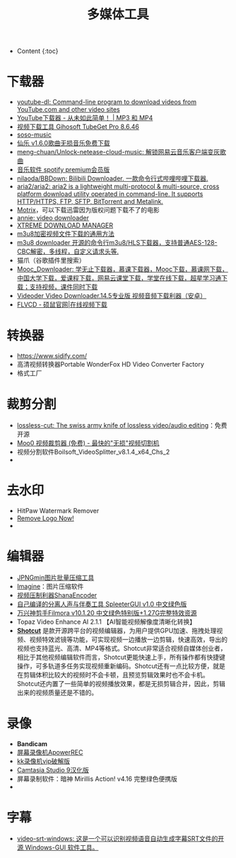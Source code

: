﻿---
layout:		post
category:	"soft"
title:		"多媒体工具"
tags:		[video]
---
- Content
{:toc}


# 下载器

- [youtube-dl: Command-line program to download videos from YouTube.com and other video sites](https://github.com/ytdl-org/youtube-dl)
- [YouTube下载器 - 从未如此简单！ | MP3 和 MP4](https://www.youtubebyclick.com/zh-cn/)
- [视频下载工具 Gihosoft TubeGet Pro 8.6.46 ](https://www.52pojie.cn/thread-1389895-1-7.html)
- [soso-music](https://github.com/jsososo/soso-music/releases)
- [仙乐 v1.6.0歌曲无损音乐免费下载](https://www.52pojie.cn/thread-1371546-1-2.html)
- [meng-chuan/Unlock-netease-cloud-music: 解锁网易云音乐客户端变灰歌曲](https://github.com/meng-chuan/Unlock-netease-cloud-music)
- [音乐软件 spotify premium会员版 ](https://www.52pojie.cn/thread-1409270-1-4.html)
- [nilaoda/BBDown: Bilibili Downloader. 一款命令行式哔哩哔哩下载器.](https://github.com/nilaoda/BBDown)
- [aria2/aria2: aria2 is a lightweight multi-protocol & multi-source, cross platform download utility operated in command-line. It supports HTTP/HTTPS, FTP, SFTP, BitTorrent and Metalink.](https://github.com/aria2/aria2)
- [Motrix](https://motrix.app/)，可以下载迅雷因为版权问题下载不了的电影
- [annie: video downloader](https://github.com/iawia002/annie)
- [XTREME DOWNLOAD MANAGER](https://subhra74.github.io/xdm/#)
- [m3u8加密视频文件下载的通用方法](https://www.52pojie.cn/thread-1161169-1-1.html)
- [m3u8 downloader 开源的命令行m3u8/HLS下载器，支持普通AES-128-CBC解密，多线程，自定义请求头等.](https://github.com/nilaoda/N_m3u8DL-CLI)
- 猫爪（谷歌插件里搜索）
- [Mooc_Downloader: 学无止下载器，慕课下载器，Mooc下载，慕课网下载，中国大学下载，爱课程下载，网易云课堂下载，学堂在线下载，超星学习通下载；支持视频，课件同时下载](https://github.com/PyJun/Mooc_Downloader/)
- [Videoder Video Downloader.14.5专业版 视频音频下载利器（安卓）](https://www.52pojie.cn/thread-1373817-1-1.html)
- [FLVCD - 硕鼠官网|在线视频下载](https://www.flvcd.com/index.htm)

# 转换器

- https://www.sidify.com/
- 高清视频转换器Portable WonderFox HD Video Converter Factory
- 格式工厂



# 裁剪分割

- [lossless-cut: The swiss army knife of lossless video/audio editing](https://github.com/mifi/lossless-cut)：免费开源
- [Moo0 视频裁剪器 (免费) - 最快的"无损"视频切割机](https://zhs.moo0.com/?top=https://zhs.moo0.com/software/VideoCutter/)
- 视频分割软件Boilsoft_VideoSplitter_v8.1.4_x64_Chs_2
- 

# 去水印

- HitPaw Watermark Remover
- [Remove Logo Now!](https://www.softorbits.net/download.html)
- 

# 编辑器

- [JPNGmin图片批量压缩工具](https://www.52pojie.cn/thread-1058942-1-7.html)
- [Imagine](https://github.com/meowtec/Imagine)：图片压缩软件
- [视频压制利器ShanaEncoder](https://www.52pojie.cn/thread-1397949-1-1.html)
- [自己编译的分离人声与伴奏工具 SpleeterGUI v1.0 中文绿色版](https://www.52pojie.cn/thread-1397397-1-1.html)
- [万兴神剪手Filmora v10.1.20 中文绿色特别版+1.27G完整特效资源](https://www.52pojie.cn/thread-1393267-1-1.html)
- Topaz Video Enhance AI 2.1.1 【AI智能视频解像度清晰化转换】
- [**Shotcut**](https://github.com/mltframework/shotcut) 是款开源跨平台的视频编辑器，为用户提供GPU加速、拖拽处理视频、视频特效滤镜等功能，可实现视频一边播放一边剪辑，快速高效，导出的视频也支持蓝光、高清、MP4等格式。Shotcut非常适合视频自媒体创业者，相比于其他视频编辑软件而言，Shotcut更能快速上手，所有操作都有快捷键操作，可多轨道多任务实现视频重新编码。Shotcut还有一点比较方便，就是在剪辑体积比较大的视频时不会卡顿，且预览剪辑效果时也不会卡机。Shotcut还内置了一些简单的视频播放效果，都是无损剪辑合并，因此，剪辑出来的视频质量还是不错的。

# 录像

- **Bandicam**
- [屏幕录像机ApowerREC](http://cencrack.com/?post=66)
- [kk录像机vip破解版](http://cencrack.com/?post=64)
- [Camtasia Studio 9汉化版](https://www.52pojie.cn/thread-1063685-1-2.html)
- 屏幕录制软件：暗神 Mirillis Action! v4.16 完整绿色便携版
- 

# 字幕
- [video-srt-windows: 这是一个可以识别视频语音自动生成字幕SRT文件的开源 Windows-GUI 软件工具。](https://github.com/wxbool/video-srt-windows)
